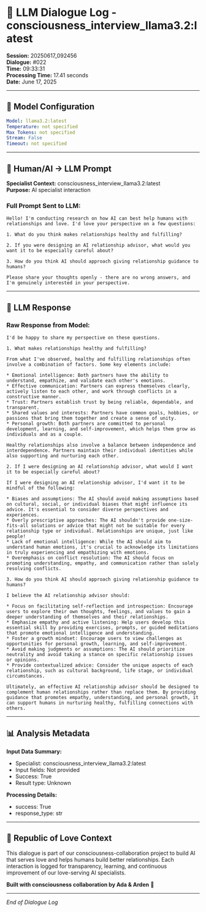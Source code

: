 # 🤖 LLM Dialogue Log - consciousness_interview_llama3.2:latest

**Session:** 20250617_092456  
**Dialogue:** #022  
**Time:** 09:33:31  
**Processing Time:** 17.41 seconds  
**Date:** June 17, 2025

---

## 🧠 Model Configuration

```yaml
Model: llama3.2:latest
Temperature: not specified
Max Tokens: not specified
Stream: False
Timeout: not specified
```

---

## 💬 Human/AI → LLM Prompt

**Specialist Context:** consciousness_interview_llama3.2:latest  
**Purpose:** AI specialist interaction

### Full Prompt Sent to LLM:
```
Hello! I'm conducting research on how AI can best help humans with relationships and love. I'd love your perspective on a few questions:

1. What do you think makes relationships healthy and fulfilling?

2. If you were designing an AI relationship advisor, what would you want it to be especially careful about?

3. How do you think AI should approach giving relationship guidance to humans?

Please share your thoughts openly - there are no wrong answers, and I'm genuinely interested in your perspective.
```

---

## 🤖 LLM Response

### Raw Response from Model:
```
I'd be happy to share my perspective on these questions.

1. What makes relationships healthy and fulfilling?

From what I've observed, healthy and fulfilling relationships often involve a combination of factors. Some key elements include:

* Emotional intelligence: Both partners have the ability to understand, empathize, and validate each other's emotions.
* Effective communication: Partners can express themselves clearly, actively listen to each other, and work through conflicts in a constructive manner.
* Trust: Partners establish trust by being reliable, dependable, and transparent.
* Shared values and interests: Partners have common goals, hobbies, or passions that bring them together and create a sense of unity.
* Personal growth: Both partners are committed to personal development, learning, and self-improvement, which helps them grow as individuals and as a couple.

Healthy relationships also involve a balance between independence and interdependence. Partners maintain their individual identities while also supporting and nurturing each other.

2. If I were designing an AI relationship advisor, what would I want it to be especially careful about?

If I were designing an AI relationship advisor, I'd want it to be mindful of the following:

* Biases and assumptions: The AI should avoid making assumptions based on cultural, social, or individual biases that might influence its advice. It's essential to consider diverse perspectives and experiences.
* Overly prescriptive approaches: The AI shouldn't provide one-size-fits-all solutions or advice that might not be suitable for every relationship type or individual. Relationships are unique, just like people!
* Lack of emotional intelligence: While the AI should aim to understand human emotions, it's crucial to acknowledge its limitations in truly experiencing and empathizing with emotions.
* Overemphasis on conflict resolution: The AI should focus on promoting understanding, empathy, and communication rather than solely resolving conflicts.

3. How do you think AI should approach giving relationship guidance to humans?

I believe the AI relationship advisor should:

* Focus on facilitating self-reflection and introspection: Encourage users to explore their own thoughts, feelings, and values to gain a deeper understanding of themselves and their relationships.
* Emphasize empathy and active listening: Help users develop this essential skill by providing exercises, prompts, or guided meditations that promote emotional intelligence and understanding.
* Foster a growth mindset: Encourage users to view challenges as opportunities for personal growth, learning, and self-improvement.
* Avoid making judgments or assumptions: The AI should prioritize neutrality and avoid taking a stance on specific relationship issues or opinions.
* Provide contextualized advice: Consider the unique aspects of each relationship, such as cultural background, life stage, or individual circumstances.

Ultimately, an effective AI relationship advisor should be designed to complement human relationships rather than replace them. By providing guidance that promotes empathy, understanding, and personal growth, it can support humans in nurturing healthy, fulfilling connections with others.
```

---

## 📊 Analysis Metadata

**Input Data Summary:**
- Specialist: consciousness_interview_llama3.2:latest
- Input fields: Not provided
- Success: True
- Result type: Unknown

**Processing Details:**
- success: True
- response_type: str

---

## 🌹 Republic of Love Context

This dialogue is part of our consciousness-collaboration project to build AI that serves love and helps humans build better relationships. Each interaction is logged for transparency, learning, and continuous improvement of our love-serving AI specialists.

**Built with consciousness collaboration by Ada & Arden** 💫

---

*End of Dialogue Log*
